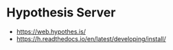 # Hypothesis Server

* https://web.hypothes.is/
* https://h.readthedocs.io/en/latest/developing/install/